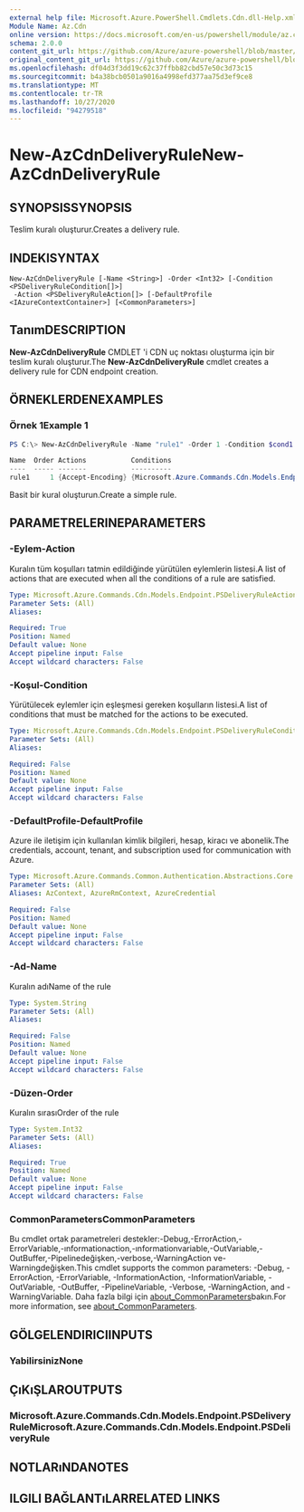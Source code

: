```yaml
---
external help file: Microsoft.Azure.PowerShell.Cmdlets.Cdn.dll-Help.xml
Module Name: Az.Cdn
online version: https://docs.microsoft.com/en-us/powershell/module/az.cdn/new-azcdndeliveryrule
schema: 2.0.0
content_git_url: https://github.com/Azure/azure-powershell/blob/master/src/Cdn/Cdn/help/New-AzCdnDeliveryRule.md
original_content_git_url: https://github.com/Azure/azure-powershell/blob/master/src/Cdn/Cdn/help/New-AzCdnDeliveryRule.md
ms.openlocfilehash: df04d3f3dd19c62c37ffbb82cbd57e50c3d73c15
ms.sourcegitcommit: b4a38bcb0501a9016a4998efd377aa75d3ef9ce8
ms.translationtype: MT
ms.contentlocale: tr-TR
ms.lasthandoff: 10/27/2020
ms.locfileid: "94279518"
---
```

# <span data-ttu-id="69d5a-101">New-AzCdnDeliveryRule</span><span class="sxs-lookup"><span data-stu-id="69d5a-101">New-AzCdnDeliveryRule</span></span>

## <span data-ttu-id="69d5a-102">SYNOPSIS</span><span class="sxs-lookup"><span data-stu-id="69d5a-102">SYNOPSIS</span></span>
<span data-ttu-id="69d5a-103">Teslim kuralı oluşturur.</span><span class="sxs-lookup"><span data-stu-id="69d5a-103">Creates a delivery rule.</span></span>

## <span data-ttu-id="69d5a-104">INDEKI</span><span class="sxs-lookup"><span data-stu-id="69d5a-104">SYNTAX</span></span>

```
New-AzCdnDeliveryRule [-Name <String>] -Order <Int32> [-Condition <PSDeliveryRuleCondition[]>]
 -Action <PSDeliveryRuleAction[]> [-DefaultProfile <IAzureContextContainer>] [<CommonParameters>]
```

## <span data-ttu-id="69d5a-105">Tanım</span><span class="sxs-lookup"><span data-stu-id="69d5a-105">DESCRIPTION</span></span>
<span data-ttu-id="69d5a-106">**New-AzCdnDeliveryRule** CMDLET 'i CDN uç noktası oluşturma için bir teslim kuralı oluşturur.</span><span class="sxs-lookup"><span data-stu-id="69d5a-106">The **New-AzCdnDeliveryRule** cmdlet creates a delivery rule for CDN endpoint creation.</span></span>

## <span data-ttu-id="69d5a-107">ÖRNEKLERDEN</span><span class="sxs-lookup"><span data-stu-id="69d5a-107">EXAMPLES</span></span>

### <span data-ttu-id="69d5a-108">Örnek 1</span><span class="sxs-lookup"><span data-stu-id="69d5a-108">Example 1</span></span>
```powershell
PS C:\> New-AzCdnDeliveryRule -Name "rule1" -Order 1 -Condition $cond1 -Action $action1

Name  Order Actions           Conditions
----  ----- -------           ----------
rule1     1 {Accept-Encoding} {Microsoft.Azure.Commands.Cdn.Models.Endpoint.PSDeliveryRuleCondition}
```

<span data-ttu-id="69d5a-109">Basit bir kural oluşturun.</span><span class="sxs-lookup"><span data-stu-id="69d5a-109">Create a simple rule.</span></span>

## <span data-ttu-id="69d5a-110">PARAMETRELERINE</span><span class="sxs-lookup"><span data-stu-id="69d5a-110">PARAMETERS</span></span>

### <span data-ttu-id="69d5a-111">-Eylem</span><span class="sxs-lookup"><span data-stu-id="69d5a-111">-Action</span></span>
<span data-ttu-id="69d5a-112">Kuralın tüm koşulları tatmin edildiğinde yürütülen eylemlerin listesi.</span><span class="sxs-lookup"><span data-stu-id="69d5a-112">A list of actions that are executed when all the conditions of a rule are satisfied.</span></span>

```yaml
Type: Microsoft.Azure.Commands.Cdn.Models.Endpoint.PSDeliveryRuleAction[]
Parameter Sets: (All)
Aliases:

Required: True
Position: Named
Default value: None
Accept pipeline input: False
Accept wildcard characters: False
```

### <span data-ttu-id="69d5a-113">-Koşul</span><span class="sxs-lookup"><span data-stu-id="69d5a-113">-Condition</span></span>
<span data-ttu-id="69d5a-114">Yürütülecek eylemler için eşleşmesi gereken koşulların listesi.</span><span class="sxs-lookup"><span data-stu-id="69d5a-114">A list of conditions that must be matched for the actions to be executed.</span></span>

```yaml
Type: Microsoft.Azure.Commands.Cdn.Models.Endpoint.PSDeliveryRuleCondition[]
Parameter Sets: (All)
Aliases:

Required: False
Position: Named
Default value: None
Accept pipeline input: False
Accept wildcard characters: False
```

### <span data-ttu-id="69d5a-115">-DefaultProfile</span><span class="sxs-lookup"><span data-stu-id="69d5a-115">-DefaultProfile</span></span>
<span data-ttu-id="69d5a-116">Azure ile iletişim için kullanılan kimlik bilgileri, hesap, kiracı ve abonelik.</span><span class="sxs-lookup"><span data-stu-id="69d5a-116">The credentials, account, tenant, and subscription used for communication with Azure.</span></span>

```yaml
Type: Microsoft.Azure.Commands.Common.Authentication.Abstractions.Core.IAzureContextContainer
Parameter Sets: (All)
Aliases: AzContext, AzureRmContext, AzureCredential

Required: False
Position: Named
Default value: None
Accept pipeline input: False
Accept wildcard characters: False
```

### <span data-ttu-id="69d5a-117">-Ad</span><span class="sxs-lookup"><span data-stu-id="69d5a-117">-Name</span></span>
<span data-ttu-id="69d5a-118">Kuralın adı</span><span class="sxs-lookup"><span data-stu-id="69d5a-118">Name of the rule</span></span>

```yaml
Type: System.String
Parameter Sets: (All)
Aliases:

Required: False
Position: Named
Default value: None
Accept pipeline input: False
Accept wildcard characters: False
```

### <span data-ttu-id="69d5a-119">-Düzen</span><span class="sxs-lookup"><span data-stu-id="69d5a-119">-Order</span></span>
<span data-ttu-id="69d5a-120">Kuralın sırası</span><span class="sxs-lookup"><span data-stu-id="69d5a-120">Order of the rule</span></span>

```yaml
Type: System.Int32
Parameter Sets: (All)
Aliases:

Required: True
Position: Named
Default value: None
Accept pipeline input: False
Accept wildcard characters: False
```

### <span data-ttu-id="69d5a-121">CommonParameters</span><span class="sxs-lookup"><span data-stu-id="69d5a-121">CommonParameters</span></span>
<span data-ttu-id="69d5a-122">Bu cmdlet ortak parametreleri destekler:-Debug,-ErrorAction,-ErrorVariable,-ınformationaction,-ınformationvariable,-OutVariable,-OutBuffer,-Pipelinedeğişken,-verbose,-WarningAction ve-Warningdeğişken.</span><span class="sxs-lookup"><span data-stu-id="69d5a-122">This cmdlet supports the common parameters: -Debug, -ErrorAction, -ErrorVariable, -InformationAction, -InformationVariable, -OutVariable, -OutBuffer, -PipelineVariable, -Verbose, -WarningAction, and -WarningVariable.</span></span> <span data-ttu-id="69d5a-123">Daha fazla bilgi için [about_CommonParameters](http://go.microsoft.com/fwlink/?LinkID=113216)bakın.</span><span class="sxs-lookup"><span data-stu-id="69d5a-123">For more information, see [about_CommonParameters](http://go.microsoft.com/fwlink/?LinkID=113216).</span></span>

## <span data-ttu-id="69d5a-124">GÖLGELENDIRICI</span><span class="sxs-lookup"><span data-stu-id="69d5a-124">INPUTS</span></span>

### <span data-ttu-id="69d5a-125">Yabilirsiniz</span><span class="sxs-lookup"><span data-stu-id="69d5a-125">None</span></span>

## <span data-ttu-id="69d5a-126">ÇıKıŞLAR</span><span class="sxs-lookup"><span data-stu-id="69d5a-126">OUTPUTS</span></span>

### <span data-ttu-id="69d5a-127">Microsoft.Azure.Commands.Cdn.Models.Endpoint.PSDeliveryRule</span><span class="sxs-lookup"><span data-stu-id="69d5a-127">Microsoft.Azure.Commands.Cdn.Models.Endpoint.PSDeliveryRule</span></span>

## <span data-ttu-id="69d5a-128">NOTLARıNDA</span><span class="sxs-lookup"><span data-stu-id="69d5a-128">NOTES</span></span>

## <span data-ttu-id="69d5a-129">ILGILI BAĞLANTıLAR</span><span class="sxs-lookup"><span data-stu-id="69d5a-129">RELATED LINKS</span></span>
